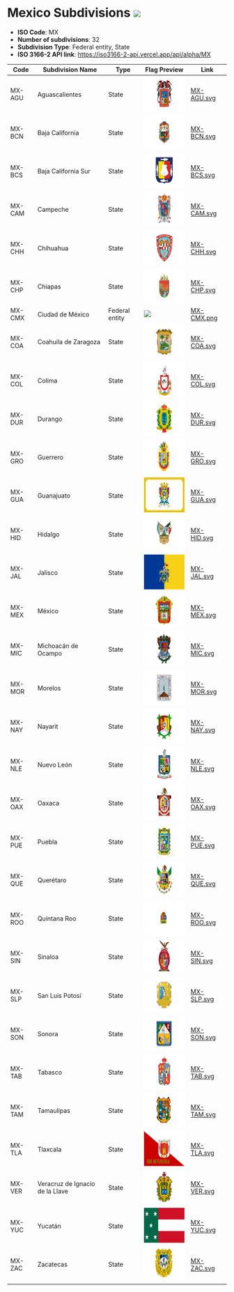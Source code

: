 # Mexico Subdivisions ![](https://flagcdn.com/h40/mx.png)

- **ISO Code**: MX
- **Number of subdivisions**: 32
- **Subdivision Type**: Federal entity, State
- **ISO 3166-2 API link**: https://iso3166-2-api.vercel.app/api/alpha/MX

| Code  | Subdivision Name         | Type | Flag Preview | Link |
|-------|--------------------------|--------------| -------------- |----------|
| MX-AGU | Aguascalientes | State | <img src='https://raw.githubusercontent.com/amckenna41/iso3166-flags/main/iso3166-2-flags/MX/MX-AGU.svg' height='80'> | [MX-AGU.svg](https://github.com/amckenna41/iso3166-flags/blob/main/iso3166-2-flags/MX/MX-AGU.svg) |
| MX-BCN | Baja California | State | <img src='https://raw.githubusercontent.com/amckenna41/iso3166-flags/main/iso3166-2-flags/MX/MX-BCN.svg' height='80'> | [MX-BCN.svg](https://github.com/amckenna41/iso3166-flags/blob/main/iso3166-2-flags/MX/MX-BCN.svg) |
| MX-BCS | Baja California Sur | State | <img src='https://raw.githubusercontent.com/amckenna41/iso3166-flags/main/iso3166-2-flags/MX/MX-BCS.svg' height='80'> | [MX-BCS.svg](https://github.com/amckenna41/iso3166-flags/blob/main/iso3166-2-flags/MX/MX-BCS.svg) |
| MX-CAM | Campeche | State | <img src='https://raw.githubusercontent.com/amckenna41/iso3166-flags/main/iso3166-2-flags/MX/MX-CAM.svg' height='80'> | [MX-CAM.svg](https://github.com/amckenna41/iso3166-flags/blob/main/iso3166-2-flags/MX/MX-CAM.svg) |
| MX-CHH | Chihuahua | State | <img src='https://raw.githubusercontent.com/amckenna41/iso3166-flags/main/iso3166-2-flags/MX/MX-CHH.svg' height='80'> | [MX-CHH.svg](https://github.com/amckenna41/iso3166-flags/blob/main/iso3166-2-flags/MX/MX-CHH.svg) |
| MX-CHP | Chiapas | State | <img src='https://raw.githubusercontent.com/amckenna41/iso3166-flags/main/iso3166-2-flags/MX/MX-CHP.svg' height='80'> | [MX-CHP.svg](https://github.com/amckenna41/iso3166-flags/blob/main/iso3166-2-flags/MX/MX-CHP.svg) |
| MX-CMX | Ciudad de México | Federal entity | <img src='https://raw.githubusercontent.com/amckenna41/iso3166-flags/main/iso3166-2-flags/MX/MX-CMX.svg' height='80'> | [MX-CMX.png](https://github.com/amckenna41/iso3166-flags/blob/main/iso3166-2-flags/MX/MX-CMX.png) |
| MX-COA | Coahuila de Zaragoza | State | <img src='https://raw.githubusercontent.com/amckenna41/iso3166-flags/main/iso3166-2-flags/MX/MX-COA.svg' height='80'> | [MX-COA.svg](https://github.com/amckenna41/iso3166-flags/blob/main/iso3166-2-flags/MX/MX-COA.svg) |
| MX-COL | Colima | State | <img src='https://raw.githubusercontent.com/amckenna41/iso3166-flags/main/iso3166-2-flags/MX/MX-COL.svg' height='80'> | [MX-COL.svg](https://github.com/amckenna41/iso3166-flags/blob/main/iso3166-2-flags/MX/MX-COL.svg) |
| MX-DUR | Durango | State | <img src='https://raw.githubusercontent.com/amckenna41/iso3166-flags/main/iso3166-2-flags/MX/MX-DUR.svg' height='80'> | [MX-DUR.svg](https://github.com/amckenna41/iso3166-flags/blob/main/iso3166-2-flags/MX/MX-DUR.svg) |
| MX-GRO | Guerrero | State | <img src='https://raw.githubusercontent.com/amckenna41/iso3166-flags/main/iso3166-2-flags/MX/MX-GRO.svg' height='80'> | [MX-GRO.svg](https://github.com/amckenna41/iso3166-flags/blob/main/iso3166-2-flags/MX/MX-GRO.svg) |
| MX-GUA | Guanajuato | State | <img src='https://raw.githubusercontent.com/amckenna41/iso3166-flags/main/iso3166-2-flags/MX/MX-GUA.svg' height='80'> | [MX-GUA.svg](https://github.com/amckenna41/iso3166-flags/blob/main/iso3166-2-flags/MX/MX-GUA.svg) |
| MX-HID | Hidalgo | State | <img src='https://raw.githubusercontent.com/amckenna41/iso3166-flags/main/iso3166-2-flags/MX/MX-HID.svg' height='80'> | [MX-HID.svg](https://github.com/amckenna41/iso3166-flags/blob/main/iso3166-2-flags/MX/MX-HID.svg) |
| MX-JAL | Jalisco | State | <img src='https://raw.githubusercontent.com/amckenna41/iso3166-flags/main/iso3166-2-flags/MX/MX-JAL.svg' height='80'> | [MX-JAL.svg](https://github.com/amckenna41/iso3166-flags/blob/main/iso3166-2-flags/MX/MX-JAL.svg) |
| MX-MEX | México | State | <img src='https://raw.githubusercontent.com/amckenna41/iso3166-flags/main/iso3166-2-flags/MX/MX-MEX.svg' height='80'> | [MX-MEX.svg](https://github.com/amckenna41/iso3166-flags/blob/main/iso3166-2-flags/MX/MX-MEX.svg) |
| MX-MIC | Michoacán de Ocampo | State | <img src='https://raw.githubusercontent.com/amckenna41/iso3166-flags/main/iso3166-2-flags/MX/MX-MIC.svg' height='80'> | [MX-MIC.svg](https://github.com/amckenna41/iso3166-flags/blob/main/iso3166-2-flags/MX/MX-MIC.svg) |
| MX-MOR | Morelos | State | <img src='https://raw.githubusercontent.com/amckenna41/iso3166-flags/main/iso3166-2-flags/MX/MX-MOR.svg' height='80'> | [MX-MOR.svg](https://github.com/amckenna41/iso3166-flags/blob/main/iso3166-2-flags/MX/MX-MOR.svg) |
| MX-NAY | Nayarit | State | <img src='https://raw.githubusercontent.com/amckenna41/iso3166-flags/main/iso3166-2-flags/MX/MX-NAY.svg' height='80'> | [MX-NAY.svg](https://github.com/amckenna41/iso3166-flags/blob/main/iso3166-2-flags/MX/MX-NAY.svg) |
| MX-NLE | Nuevo León | State | <img src='https://raw.githubusercontent.com/amckenna41/iso3166-flags/main/iso3166-2-flags/MX/MX-NLE.svg' height='80'> | [MX-NLE.svg](https://github.com/amckenna41/iso3166-flags/blob/main/iso3166-2-flags/MX/MX-NLE.svg) |
| MX-OAX | Oaxaca | State | <img src='https://raw.githubusercontent.com/amckenna41/iso3166-flags/main/iso3166-2-flags/MX/MX-OAX.svg' height='80'> | [MX-OAX.svg](https://github.com/amckenna41/iso3166-flags/blob/main/iso3166-2-flags/MX/MX-OAX.svg) |
| MX-PUE | Puebla | State | <img src='https://raw.githubusercontent.com/amckenna41/iso3166-flags/main/iso3166-2-flags/MX/MX-PUE.svg' height='80'> | [MX-PUE.svg](https://github.com/amckenna41/iso3166-flags/blob/main/iso3166-2-flags/MX/MX-PUE.svg) |
| MX-QUE | Querétaro | State | <img src='https://raw.githubusercontent.com/amckenna41/iso3166-flags/main/iso3166-2-flags/MX/MX-QUE.svg' height='80'> | [MX-QUE.svg](https://github.com/amckenna41/iso3166-flags/blob/main/iso3166-2-flags/MX/MX-QUE.svg) |
| MX-ROO | Quintana Roo | State | <img src='https://raw.githubusercontent.com/amckenna41/iso3166-flags/main/iso3166-2-flags/MX/MX-ROO.svg' height='80'> | [MX-ROO.svg](https://github.com/amckenna41/iso3166-flags/blob/main/iso3166-2-flags/MX/MX-ROO.svg) |
| MX-SIN | Sinaloa | State | <img src='https://raw.githubusercontent.com/amckenna41/iso3166-flags/main/iso3166-2-flags/MX/MX-SIN.svg' height='80'> | [MX-SIN.svg](https://github.com/amckenna41/iso3166-flags/blob/main/iso3166-2-flags/MX/MX-SIN.svg) |
| MX-SLP | San Luis Potosí | State | <img src='https://raw.githubusercontent.com/amckenna41/iso3166-flags/main/iso3166-2-flags/MX/MX-SLP.svg' height='80'> | [MX-SLP.svg](https://github.com/amckenna41/iso3166-flags/blob/main/iso3166-2-flags/MX/MX-SLP.svg) |
| MX-SON | Sonora | State | <img src='https://raw.githubusercontent.com/amckenna41/iso3166-flags/main/iso3166-2-flags/MX/MX-SON.svg' height='80'> | [MX-SON.svg](https://github.com/amckenna41/iso3166-flags/blob/main/iso3166-2-flags/MX/MX-SON.svg) |
| MX-TAB | Tabasco | State | <img src='https://raw.githubusercontent.com/amckenna41/iso3166-flags/main/iso3166-2-flags/MX/MX-TAB.svg' height='80'> | [MX-TAB.svg](https://github.com/amckenna41/iso3166-flags/blob/main/iso3166-2-flags/MX/MX-TAB.svg) |
| MX-TAM | Tamaulipas | State | <img src='https://raw.githubusercontent.com/amckenna41/iso3166-flags/main/iso3166-2-flags/MX/MX-TAM.svg' height='80'> | [MX-TAM.svg](https://github.com/amckenna41/iso3166-flags/blob/main/iso3166-2-flags/MX/MX-TAM.svg) |
| MX-TLA | Tlaxcala | State | <img src='https://raw.githubusercontent.com/amckenna41/iso3166-flags/main/iso3166-2-flags/MX/MX-TLA.svg' height='80'> | [MX-TLA.svg](https://github.com/amckenna41/iso3166-flags/blob/main/iso3166-2-flags/MX/MX-TLA.svg) |
| MX-VER | Veracruz de Ignacio de la Llave | State | <img src='https://raw.githubusercontent.com/amckenna41/iso3166-flags/main/iso3166-2-flags/MX/MX-VER.svg' height='80'> | [MX-VER.svg](https://github.com/amckenna41/iso3166-flags/blob/main/iso3166-2-flags/MX/MX-VER.svg) |
| MX-YUC | Yucatán | State | <img src='https://raw.githubusercontent.com/amckenna41/iso3166-flags/main/iso3166-2-flags/MX/MX-YUC.svg' height='80'> | [MX-YUC.svg](https://github.com/amckenna41/iso3166-flags/blob/main/iso3166-2-flags/MX/MX-YUC.svg) |
| MX-ZAC | Zacatecas | State | <img src='https://raw.githubusercontent.com/amckenna41/iso3166-flags/main/iso3166-2-flags/MX/MX-ZAC.svg' height='80'> | [MX-ZAC.svg](https://github.com/amckenna41/iso3166-flags/blob/main/iso3166-2-flags/MX/MX-ZAC.svg) |
